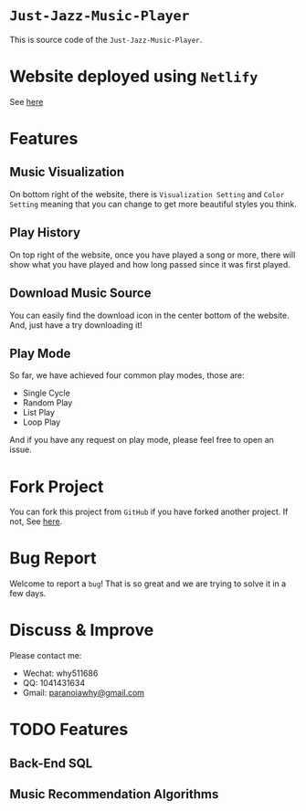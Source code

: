 # `Just-Jazz-Music-Player`

This is source code of the `Just-Jazz-Music-Player`.
# Website deployed using `Netlify`

See [here](https://just-jazz.netlify.app/)

# Features

## Music Visualization

On  bottom right of the website, there is `Visualization Setting` and `Color Setting` meaning that you can change to get more beautiful styles you think.

## Play History

On top right of the website, once you have played a song or more, there will show what you have played and how long passed since it was first played.

## Download Music Source

You can easily find the download icon in the center bottom of the website. And, just have a try downloading it!

## Play Mode

So far, we have achieved four common play modes, those are:

* Single Cycle
* Random Play
* List Play
* Loop Play

And if you have any request on play mode, please feel free to open an issue.

# Fork Project

You can fork this project from `GitHub` if you have forked another project. If not, See [here](https://docs.github.com/en/get-started/quickstart/fork-a-repo).

# Bug Report

Welcome to report a `bug`! That is so great and we are trying to solve it in a few days.

# Discuss & Improve

Please contact me:

* Wechat: why511686
* QQ: 1041431634
* Gmail: paranoiawhy@gmail.com

# TODO Features

## Back-End SQL

## Music Recommendation Algorithms


